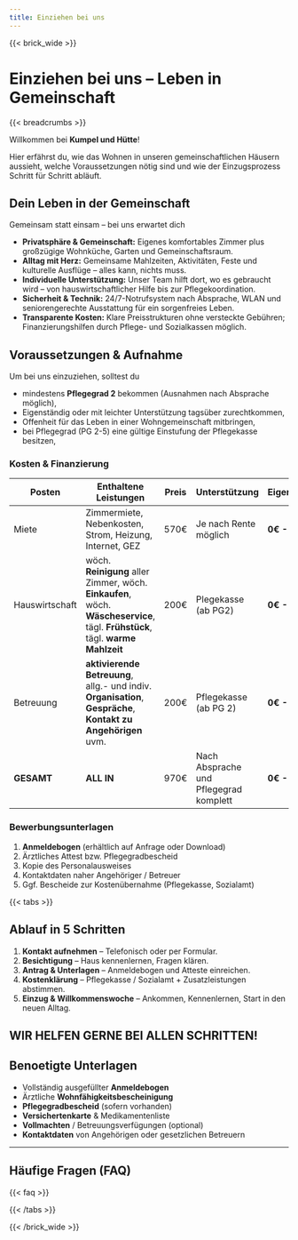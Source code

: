 ```yaml
---
title: Einziehen bei uns
---
```

{{< brick_wide >}}

# Einziehen bei uns – Leben in Gemeinschaft 

{{< breadcrumbs >}}

Willkommen bei **Kumpel und Hütte**!

Hier erfährst du, wie das Wohnen in unseren gemeinschaftlichen Häusern aussieht, welche Voraussetzungen nötig sind und wie der Einzugsprozess Schritt für Schritt abläuft.

## Dein Leben in der Gemeinschaft

Gemeinsam statt einsam – bei uns erwartet dich  

- **Privatsphäre & Gemeinschaft:** Eigenes komfortables Zimmer plus großzügige Wohnküche, Garten und Gemeinschaftsraum.  
- **Alltag mit Herz:** Gemeinsame Mahlzeiten, Aktivitäten, Feste und kulturelle Ausflüge – alles kann, nichts muss.  
- **Individuelle Unterstützung:** Unser Team hilft dort, wo es gebraucht wird – von hauswirtschaftlicher Hilfe bis zur Pflegekoordination.  
- **Sicherheit & Technik:** 24/7-Notrufsystem nach Absprache, WLAN und seniorengerechte Ausstattung für ein sorgenfreies Leben.  
- **Transparente Kosten:** Klare Preisstrukturen ohne versteckte Gebühren; Finanzierungshilfen durch Pflege- und Sozialkassen möglich.

## Voraussetzungen & Aufnahme

Um bei uns einzuziehen, solltest du  

- mindestens **Pflegegrad 2** bekommen (Ausnahmen nach Absprache möglich),  
- Eigenständig oder mit leichter Unterstützung tagsüber zurechtkommen,  
- Offenheit für das Leben in einer Wohngemeinschaft mitbringen,  
- bei Pflegegrad (PG 2-5) eine gültige Einstufung der Pflegekasse besitzen,

### Kosten & Finanzierung


|Posten|Enthaltene Leistungen |Preis|Unterstützung |   Eigenanteil|
|--|--|--|--|--|
| Miete | Zimmermiete, Nebenkosten, Strom, Heizung, Internet, GEZ  |570€|Je nach Rente möglich|**0€ - 570€**
| Hauswirtschaft |wöch. **Reinigung** aller Zimmer, wöch. **Einkaufen**, wöch. **Wäscheservice**, tägl. **Frühstück**, tägl. **warme Mahlzeit**  |200€ |Plegekasse (ab PG2)|**0€ - 200€**
| Betreuung | **aktivierende Betreuung**, allg.- und indiv. **Organisation**, **Gespräche**, **Kontakt zu Angehörigen** uvm. |200€|Pflegekasse (ab PG 2)|**0€ - 200€**
| **GESAMT** |**ALL IN**  |970€|Nach Absprache und Pflegegrad komplett|**0€ - 970€**




### Bewerbungsunterlagen

1. **Anmeldebogen** (erhältlich auf Anfrage oder Download)  
2. Ärztliches Attest bzw. Pflegegradbescheid  
3. Kopie des Personalausweises  
4. Kontakt­daten naher Angehöriger / Betreuer  
5. Ggf. Bescheide zur Kostenübernahme (Pflegekasse, Sozialamt)

{{< tabs >}}

## Ablauf in 5 Schritten

1. **Kontakt aufnehmen** – Telefonisch oder per Formular.  
2. **Besichtigung** – Haus kennenlernen, Fragen klären.  
3. **Antrag & Unterlagen** – Anmeldebogen und Atteste einreichen.  
4. **Kostenklärung** – Pflegekasse / Sozialamt + Zusatzleistungen abstimmen.  
5. **Einzug & Willkommens­woche** – Ankommen, Kennenlernen, Start in den neuen Alltag.

WIR HELFEN GERNE BEI ALLEN SCHRITTEN!
---
## Benoetigte Unterlagen

- Vollständig ausgefüllter **Anmeldebogen**  
- Ärztliche **Wohnfähigkeits­bescheinigung**  
- **Pflegegradbescheid** (sofern vorhanden)  
- **Versichertenkarte** & Medikamentenliste  
- **Vollmachten** / Betreuungsverfügungen (optional)  
- **Kontaktdaten** von Angehörigen oder gesetzlichen Betreuern

---
## Häufige Fragen (FAQ)

{{< faq >}}

{{< /tabs >}}

{{< /brick_wide >}}
